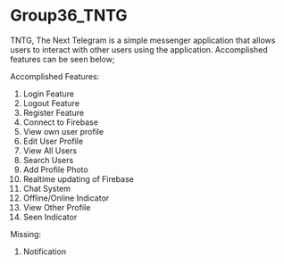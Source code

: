 # Group36_TNTG
TNTG, The Next Telegram is a simple messenger application that allows users to interact with other users using the application. Accomplished features can be seen below;


Accomplished Features:
1. Login Feature
2. Logout Feature
3. Register Feature
4. Connect to Firebase
5. View own user profile
6. Edit User Profile
7. View All Users
8. Search Users
9. Add Profile Photo
10. Realtime updating of Firebase
11. Chat System
12. Offline/Online Indicator
13. View Other Profile
14. Seen Indicator

Missing:
1. Notification

